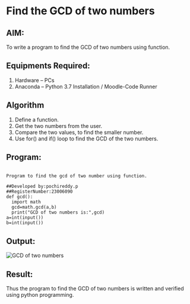 # Find the GCD of two numbers

## AIM:
To write a program to find the GCD of two numbers using function.

## Equipments Required:
1. Hardware – PCs
2. Anaconda – Python 3.7 Installation / Moodle-Code Runner

## Algorithm
1. Define a function.
2. Get the two numbers from the user.
3. Compare the two values, to find the smaller number.
4. Use for() and if() loop to find the GCD of the two numbers.

## Program:
```

Program to find the gcd of two number using function.

##Developed by:pochireddy.p
##RegisterNumber:23006090
def gcd():
  import math
  gcd=math.gcd(a,b)
  print("GCD of two numbers is:",gcd)
a=int(input())
b=int(input())
```

## Output:

![GCD of two numbers](https://github.com/pochireddyp/GCD-of-two-numbers/assets/150232043/aae0ccd6-8bad-4959-9743-272e53718a5e)


## Result:
Thus the program to find the GCD of two numbers is written and verified using python programming.
